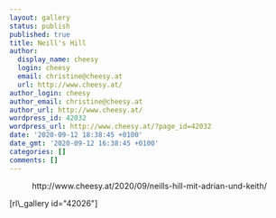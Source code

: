 ```yaml
---
layout: gallery
status: publish
published: true
title: Neill's Hill
author:
  display_name: cheesy
  login: cheesy
  email: christine@cheesy.at
  url: http://www.cheesy.at/
author_login: cheesy
author_email: christine@cheesy.at
author_url: http://www.cheesy.at/
wordpress_id: 42032
wordpress_url: http://www.cheesy.at/?page_id=42032
date: '2020-09-12 18:38:45 +0100'
date_gmt: '2020-09-12 16:38:45 +0100'
categories: []
comments: []
---
```

<!-- wp:core-embed/wordpress {"url":"http://www.cheesy.at/2020/09/neills-hill-mit-adrian-und-keith/","type":"rich","providerNameSlug":"cheesy-at","className":""} -->
<figure class="wp-block-embed-wordpress wp-block-embed is-type-rich is-provider-cheesy-at">
<div class="wp-block-embed__wrapper">
http://www.cheesy.at/2020/09/neills-hill-mit-adrian-und-keith/
</div>
</figure>
<!-- /wp:core-embed/wordpress -->
<!-- wp:paragraph -->
[rl\_gallery id="42026"]
<!-- /wp:paragraph -->
